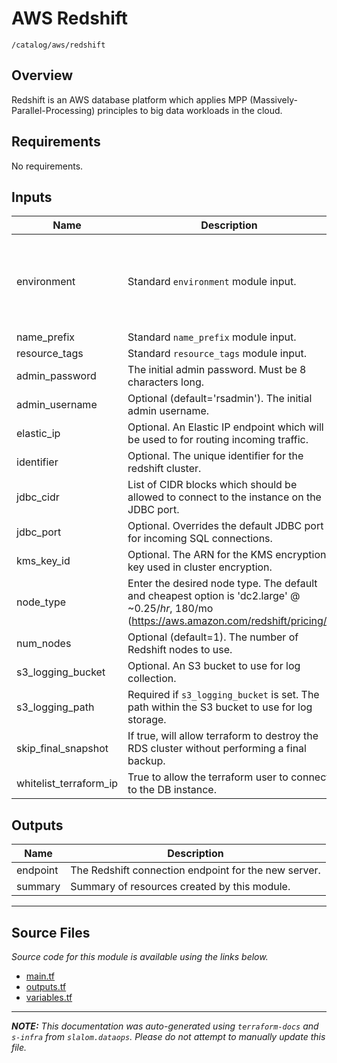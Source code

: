 
# AWS Redshift

`/catalog/aws/redshift`

## Overview


Redshift is an AWS database platform which applies MPP (Massively-Parallel-Processing) principles to big data workloads in the cloud.

## Requirements

No requirements.

## Inputs

| Name | Description | Type | Default | Required |
|------|-------------|------|---------|:--------:|
| environment | Standard `environment` module input. | <pre>object({<br>    vpc_id          = string<br>    aws_region      = string<br>    public_subnets  = list(string)<br>    private_subnets = list(string)<br>  })</pre> | n/a | yes |
| name\_prefix | Standard `name_prefix` module input. | `string` | n/a | yes |
| resource\_tags | Standard `resource_tags` module input. | `map(string)` | n/a | yes |
| admin\_password | The initial admin password. Must be 8 characters long. | `string` | `null` | no |
| admin\_username | Optional (default='rsadmin'). The initial admin username. | `string` | `"rsadmin"` | no |
| elastic\_ip | Optional. An Elastic IP endpoint which will be used to for routing incoming traffic. | `string` | `null` | no |
| identifier | Optional. The unique identifier for the redshift cluster. | `string` | `null` | no |
| jdbc\_cidr | List of CIDR blocks which should be allowed to connect to the instance on the JDBC port. | `list(string)` | `[]` | no |
| jdbc\_port | Optional. Overrides the default JDBC port for incoming SQL connections. | `number` | `5439` | no |
| kms\_key\_id | Optional. The ARN for the KMS encryption key used in cluster encryption. | `string` | `null` | no |
| node\_type | Enter the desired node type. The default and cheapest option is 'dc2.large' @ ~$0.25/hr, ~$180/mo (https://aws.amazon.com/redshift/pricing/) | `string` | `"dc2.large"` | no |
| num\_nodes | Optional (default=1). The number of Redshift nodes to use. | `number` | `1` | no |
| s3\_logging\_bucket | Optional. An S3 bucket to use for log collection. | `string` | `null` | no |
| s3\_logging\_path | Required if `s3_logging_bucket` is set. The path within the S3 bucket to use for log storage. | `string` | `null` | no |
| skip\_final\_snapshot | If true, will allow terraform to destroy the RDS cluster without performing a final backup. | `bool` | `false` | no |
| whitelist\_terraform\_ip | True to allow the terraform user to connect to the DB instance. | `bool` | `true` | no |

## Outputs

| Name | Description |
|------|-------------|
| endpoint | The Redshift connection endpoint for the new server. |
| summary | Summary of resources created by this module. |

---------------------

## Source Files

_Source code for this module is available using the links below._

* [main.tf](https://github.com/slalom-ggp/dataops-infra/tree/master//catalog/aws/redshift/main.tf)
* [outputs.tf](https://github.com/slalom-ggp/dataops-infra/tree/master//catalog/aws/redshift/outputs.tf)
* [variables.tf](https://github.com/slalom-ggp/dataops-infra/tree/master//catalog/aws/redshift/variables.tf)

---------------------

_**NOTE:** This documentation was auto-generated using
`terraform-docs` and `s-infra` from `slalom.dataops`.
Please do not attempt to manually update this file._
